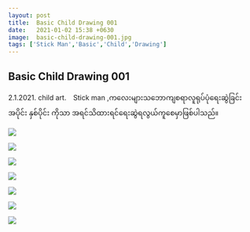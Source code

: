 ```yaml
---
layout: post
title:  Basic Child Drawing 001
date:   2021-01-02 15:38 +0630
image:  basic-child-drawing-001.jpg
tags: ['Stick Man','Basic','Child','Drawing']
---
```

## Basic Child Drawing 001
2.1.2021. child art.　Stick man ,ကလေးများသဘောကျစရာလူရုပ်ပုံရေးဆွဲခြင်း　အပိုင်း နှစ်ပိုင်း ကိုသာ အရင်သိထားရင်ရေးဆွဲရလွယ်ကူစေမှာဖြစ်ပါသည်။

![]({{site.baseurl}}/img/basic-child-drawing-001/01-01.jpg)

![]({{site.baseurl}}/img/basic-child-drawing-001/01-02.jpg)

![]({{site.baseurl}}/img/basic-child-drawing-001/01-03.jpg)

![]({{site.baseurl}}/img/basic-child-drawing-001/01-04.jpg)

![]({{site.baseurl}}/img/basic-child-drawing-001/01-05.jpg)

![]({{site.baseurl}}/img/basic-child-drawing-001/01-06.jpg)

![]({{site.baseurl}}/img/basic-child-drawing-001/01-07.jpg)
